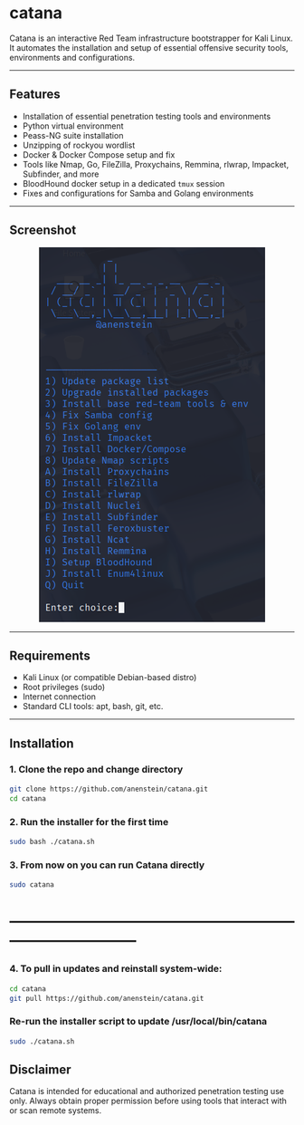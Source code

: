 # catana
Catana is an interactive Red Team infrastructure bootstrapper for Kali Linux. It automates the installation and setup of essential offensive security tools, environments and configurations.

---

## Features

- Installation of essential penetration testing tools and environments
- Python virtual environment
- Peass-NG suite installation
- Unzipping of rockyou wordlist
- Docker & Docker Compose setup and fix
- Tools like Nmap, Go, FileZilla, Proxychains, Remmina, rlwrap, Impacket, Subfinder, and more
- BloodHound docker setup in a dedicated `tmux` session
- Fixes and configurations for Samba and Golang environments

---

## Screenshot

<p align="center">
  <img src="assets/catana.png" width="400" alt="Catana main menu" />
</p>

---

## Requirements

- Kali Linux (or compatible Debian-based distro)
- Root privileges (sudo)
- Internet connection
- Standard CLI tools: apt, bash, git, etc.

---

## Installation

### 1. Clone the repo and change directory
```bash
git clone https://github.com/anenstein/catana.git
cd catana
```
### 2. Run the installer for the first time
```bash
sudo bash ./catana.sh
```
### 3. From now on you can run Catana directly
```bash
sudo catana
```
# ——————————————————————————
### 4. To pull in updates and reinstall system-wide:
```bash
cd catana
git pull https://github.com/anenstein/catana.git
```
###    Re-run the installer script to update /usr/local/bin/catana
```bash
sudo ./catana.sh
```
## Disclaimer

Catana is intended for educational and authorized penetration testing use only. Always obtain proper permission before using tools that interact with or scan remote systems.

